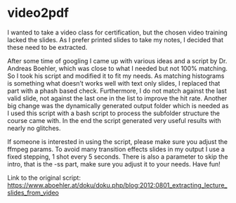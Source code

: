 # video2pdf

I wanted to take a video class for certification, but the chosen video training lacked the slides. As I prefer printed slides to take my notes, I decided that these need to be extracted.

After some time of googling I came up with various ideas and a script by Dr. Andreas Boehler, which was close to what I needed but not 100% matching. So I took his script and modified it to fit my needs. As matching histograms is something what doesn’t works well with text only slides, I replaced that part with a phash based check. Furthermore, I do not match against the last valid slide, not against the last one in the list to improve the hit rate. Another big change was the dynamically generated output folder which is needed as I used this script with a bash script to process the subfolder structure the course came with. In the end the script generated very useful results with nearly no glitches.

If someone is interested in using the script, please make sure you adjust the ffmpeg params. To avoid many transition effects slides in my output I use a fixed stepping, 1 shot every 5 seconds. There is also a parameter to skip the intro, that is the -ss part, make sure you adjust it to your needs.
Have fun!

Link to the original script:
https://www.aboehler.at/doku/doku.php/blog:2012:0801_extracting_lecture_slides_from_video
